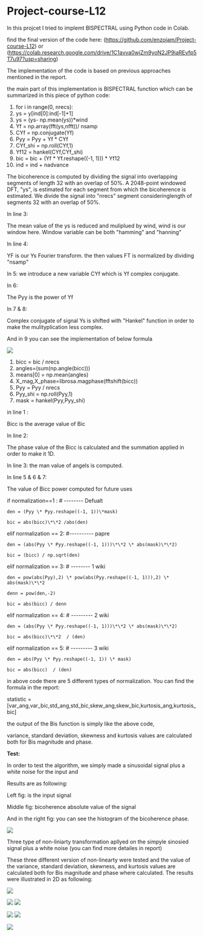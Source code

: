 # Project-course-L12


In this projcet I tried to implemt BISPECTRAL using Python code in Colab.

find the final version of the code here: (https://github.com/enzojam/Project-course-L12) or (https://colab.research.google.com/drive/1C1avva0wjZm9yoN2JP9iaREvfp5T7u97?usp=sharing)

The implementation of the code is based on previous approaches mentioned in the report.

the main part of this implementation is BISPECTRAL function which can be summarized in this piece of python code:

1. for i in range(0, nrecs):
2. ys = y[ind[0]:ind[-1]+1]
3. ys = (ys- np.mean(ys))\*wind
4. Yf = np.array(fft(ys,nfft))/ nsamp
5. CYf = np.conjugate(Yf)
6. Pyy = Pyy + Yf \* CYf
7. CYf\_shi = np.roll(CYf,1)
8. Yf12 = hankel(CYf,CYf\_shi)
9. bic = bic + (Yf \* Yf.reshape((-1, 1))) \* Yf12
10. ind = ind + nadvance

The bicoherence is computed by dividing the signal into overlapping segments of length 32 with an overlap of 50%. A 2048-point windowed DFT, &quot;ys&quot;, is estimated for each segment from which the bicoherence is estimated. We divide the signal into &quot;nrecs&quot; segment consideringlength of segments 32 with an overlap of 50%.

In line 3:

The mean value of the ys is reduced and muliplued by wind, wind is our window here. Window variable can be both &quot;hamming&quot; and &quot;hanning&quot;

In line 4:

YF is our Ys Fourier transform. the then values FT is normalized by dividing &quot;nsamp&quot;

In 5: we introduce a new variable CYf which is Yf complex conjugate.

In 6:

The Pyy is the power of Yf

In 7 &amp; 8:

Complex conjugate of signal Ys is shifted with &quot;Hankel&quot; function in order to make the mulityplication less complex.

And in 9 you can see the implementation of below formula

![](https://github.com/enzojam/Project-course-L12/blob/main/im/8.PNG)

1. bicc     = bic / nrecs
2. angles=(sum(np.angle(bicc)))
3. means[0] = np.mean(angles)
4. X\_mag,X\_phase=librosa.magphase(fftshift(bicc))
5. Pyy     = Pyy  / nrecs
6. Pyy\_shi = np.roll(Pyy,1)
7. mask = hankel(Pyy,Pyy\_shi)

in line 1 :

Bicc is the average value of Bic

In line 2:

The phase value of the Bicc is calculated and the summation applied in order to make it 1D.

In line 3: the man value of angels is computed.

In line 5 &amp; 6 &amp; 7:

The value of Bicc power computed for future uses

  if normalization==1 : # -------- Defualt

    den = (Pyy \* Pyy.reshape((-1, 1))\*mask)

    bic = abs(bicc)\*\*2 /abs(den)

  elif normalization == 2: #---------- papre

    den = (abs(Pyy \* Pyy.reshape((-1, 1)))\*\*2 \* abs(mask)\*\*2)

    bic = (bicc) / np.sqrt(den)

  elif normalization == 3:  # -------- 1 wiki

    den = pow(abs(Pyy),2) \* pow(abs(Pyy.reshape((-1, 1))),2) \* abs(mask)\*\*2

    denn = pow(den,-2)

    bic = abs(bicc) / denn

  elif normalization == 4: # --------- 2 wiki

    den = (abs(Pyy \* Pyy.reshape((-1, 1)))\*\*2 \* abs(mask)\*\*2)

    bic = abs(bicc)\*\*2  / (den)

  elif normalization == 5: # --------- 3 wiki

    den = abs(Pyy \* Pyy.reshape((-1, 1)) \* mask)

    bic = abs(bicc)  / (den)

in above code there are 5 different types of normalization. You can find the formula in the report:

statistic = [var\_ang,var\_bic,std\_ang,std\_bic,skew\_ang,skew\_bic,kurtosis\_ang,kurtosis\_bic]

the output of the Bis function is simply like the above code,

variance, standard deviation, skewness and kurtosis values are calculated both for Bis magnitude and phase.

**Test:**

In order to test the algorithm, we simply made a sinusoidal signal plus a white noise for the input and

Results are as following:

Left fig: is the input signal

Middle fig: bicoherence absolute value of the signal

And in the right fig: you can see the histogram of the bicoherence phase.


![](https://github.com/enzojam/Project-course-L12/blob/main/im/1.png)

Three type of non-liniarty transformation apllyed on the simpyle sinosied signal plus a white noise (you can find more detailes in report)

These three different version of non-linearty were tested and the value of the variance, standard deviation, skewness, and kurtosis values are calculated both for Bis magnitude and phase where calculated. The results were illustrated in 2D as following:

![](https://github.com/enzojam/Project-course-L12/blob/main/im/3.PNG) 

![](https://github.com/enzojam/Project-course-L12/blob/main/im/6.png) 
![](https://github.com/enzojam/Project-course-L12/blob/main/im/2.png)


![](https://github.com/enzojam/Project-course-L12/blob/main/im/4.png)
![](https://github.com/enzojam/Project-course-L12/blob/main/im/5.PNG) 

![](https://github.com/enzojam/Project-course-L12/blob/main/im/7.PNG) 

